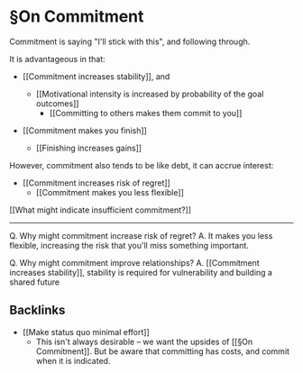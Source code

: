 # §On Commitment
Commitment is saying "I'll stick with this", and following through.

It is advantageous in that:
* [[Commitment increases stability]], and
	* [[Motivational intensity is increased by probability of the goal outcomes]]
		* [[Committing to others makes them commit to you]]

* [[Commitment makes you finish]]
	* [[Finishing increases gains]]

However, commitment also tends to be like debt, it can accrue interest:
* [[Commitment increases risk of regret]]
	* [[Commitment makes you less flexible]]

[[What might indicate insufficient commitment?]]

<!-- #p1 -->
---
Q. Why might commitment increase risk of regret?
A. It makes you less flexible, increasing the risk that you'll miss something important.

Q. Why might commitment improve relationships?
A. [[Commitment increases stability]], stability is required for vulnerability and building a shared future

## Backlinks
* [[Make status quo minimal effort]]
	* This isn't always desirable – we want the upsides of [[§On Commitment]]. But be aware that committing has costs, and commit when it is indicated.

<!-- {BearID:5E319DE3-4AD9-4737-BF47-C4614D11FAE5-29936-000018A4035F60B3} -->

